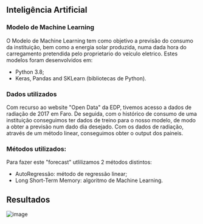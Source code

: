 ## Inteligência Artificial

### Modelo de Machine Learning
O Modelo de Machine Learning tem como objetivo a previsão do consumo da instituição, bem como a energia solar produzida, numa dada hora do carregamento pretendida pelo proprietario do veículo eletrico.
Estes modelos foram desenvolvidos em:
- Python 3.8;
- Keras, Pandas and SKLearn (bibliotecas de Python).

### Dados utilizados
  Com recurso ao website "Open Data" da EDP, tivemos acesso a dados de radiação de 2017 em Faro. De seguida, com o histórico de consumo de uma instituição conseguimos ter dados de treino para o nosso modelo, de modo a obter a previsão num dado dia desejado.
  Com os dados de radiação, através de um método linear, conseguimos obter o output dos paineis.
  
### Métodos utilizados:
Para fazer este "forecast" utlilizamos 2 métodos distintos:
- AutoRegressão: método de regressão linear;
- Long Short-Term Memory: algoritmo de Machine Learning. 

## Resultados
![image](https://user-images.githubusercontent.com/47533831/115143096-322a1500-a03d-11eb-8b66-418e99f25b4c.png)
